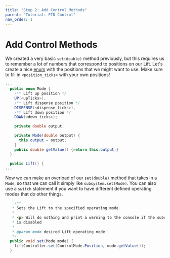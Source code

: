 ```yaml
---
title: "Step 2: Add Control Methods"
parent: "Tutorial: PID Control"
nav_order: 1
---
```

# Add Control Methods

We created a very basic ```set(double)``` method previously, but this requires us to remember a lot of numbers that correspond to positions on our Lift. Let's create a nice [enum]("https://www.w3schools.com/java/java_enums.asp") with the positions that we might want to use. Make sure to fill in ```<position_ticks>``` with your own positions!

```java
...
  public enum Mode {
    /** Lift up position */
    UP(<upTicks>),
    /** Lift dispense position */
    DISPENSE(<dispense_ticks>),
    /** Lift down position */
    DOWN(<down_ticks>);

    private double output;

    private Mode(double output) {
      this.output = output;
    }
    public double getValue() {return this.output;}
  }

  public Lift() {
...
```

Now we can make an overload of our ```set(double)``` method that takes in a ```Mode```, so that we can call it simply like ```subsystem.set(Mode)```. You can also use a ```switch``` statement if you want to have different defined operating modes that do other things.

```java
    /**
   * Sets the Lift to the specified operating mode.
   * 
   * <p> Will do nothing and print a warning to the console if the subsystem
   * is disabled
   * 
   * @param mode desired Lift operating mode
   */
  public void set(Mode mode) {
    liftController.set(ControlMode.Position, mode.getValue());
  }
```
